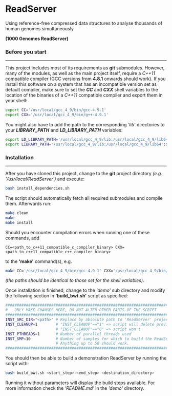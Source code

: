 # ReadServer
Using reference-free compressed data structures to analyse thousands of human genomes simultaneously

**(1000 Genomes ReadServer)**


### Before you start
---

This project includes most of its requirements as **git** submodules. However, many of the modules, as well as the main project itself, require a _C++11_ compatible compiler (GCC versions from **4.8.1** onwards should work). If you install this software on a system that has an incompatible version set as default compiler, make sure to set the **_CC_** and **_CXX_** shell variables to the location of the binaries of a _C++11_ compatible compiler and export them in your shell:

```sh
export CC='/usr/local/gcc_4_9/bin/gcc-4.9.1'
export CXX='/usr/local/gcc_4_9/bin/g++-4.9.1'
```

You might also have to add the path to the corresponding _'lib'_ directories to your **_LIBRARY_PATH_** and **_LD_LIBRARY_PATH_** variables:

```sh
export LD_LIBRARY_PATH='/usr/local/gcc_4_9/lib:/usr/local/gcc_4_9/lib64':$LD_LIBRARY_PATH
export LIBRARY_PATH='/usr/local/gcc_4_9/lib:/usr/local/gcc_4_9/lib64':$LIBRARY_PATH
```


### Installation
---

After you have cloned this project, change to the **git** project directory _(e.g. '/usr/local/ReadServer')_ and execute:

```sh
bash install_dependencies.sh
```

The script should automatically fetch all required submodules and compile them. Afterwards run:

```sh
make clean
make
make install
```

Should you encounter compilation errors when running one of these commands, add

    CC=<path_to_c++11_compatible_c_compiler_binary> CXX=<path_to_c++11_compatible_c++_compiler_binary>

to the **'make'** command(s), e.g.

```sh
make CC='/usr/local/gcc_4_9/bin/gcc-4.9.1' CXX='/usr/local/gcc_4_9/bin/g++-4.9.1'
```

 _(the paths should be identical to those set for the shell variables)_. 

Once installation is finished, change to the _'demo'_ sub directory and modify the following section in **'build_bwt.sh'** script as specified:

```sh
##################################################################################
#	ONLY MAKE CHANGES HERE, DO NOT ALTER OTHER PARTS OF THE SCRIPT
##################################################################################
INST_SRC_DIR="<path>" # Replace by absolute path to 'ReadServer' project directory
INST_CLEANUP=1        # "INST_CLEANUP"=="1" => script will delete previous steps
                      # "INST_CLEANUP"=="0" => script won't
INST_PTHREADS=1       # Number of parallel threads used
INST_SMP=10           # Number of samples for which to build the ReadServer
                      # Anything up to 50 should work.
##################################################################################
```

You should then be able to build a demonstration ReadServer by running the script with:

```sh
bash build_bwt.sh <start_step>-<end_step> <destination_directory>
```

Running it without parameters will display the build steps available. For more information check the _'README.md'_ in the _'demo'_ directory.
